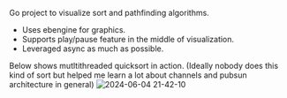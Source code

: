 Go project to visualize sort and pathfinding algorithms.

* Uses ebengine for graphics.
* Supports play/pause feature in the middle of visualization.
* Leveraged async as much as possible.

Below shows mutltithreaded quicksort in action. (Ideally nobody does this kind of sort but helped me learn a lot about channels and pubsun architecture in general)
![2024-06-04 21-42-10](https://github.com/ankitpaudel20/algoviz-go/assets/53380343/41469bb5-1c58-4fed-b2b0-094570265733)
